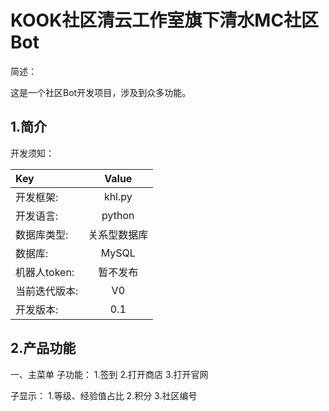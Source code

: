 # KOOK社区清云工作室旗下清水MC社区Bot

简述：

这是一个社区Bot开发项目，涉及到众多功能。

## 1.简介

开发须知：

| Key           |    Value     |
| :------------ | :----------: |
| 开发框架:     |    khl.py    |
| 开发语言:     |    python    |
| 数据库类型:   | 关系型数据库 |
| 数据库:       |    MySQL     |
| 机器人token:  |   暂不发布   |
| 当前迭代版本: |      V0      |
| 开发版本:     |     0.1      |

## 2.产品功能

一、主菜单
子功能：
1.签到
2.打开商店
3.打开官网

子显示：
1.等级、经验值占比
2.积分
3.社区编号
